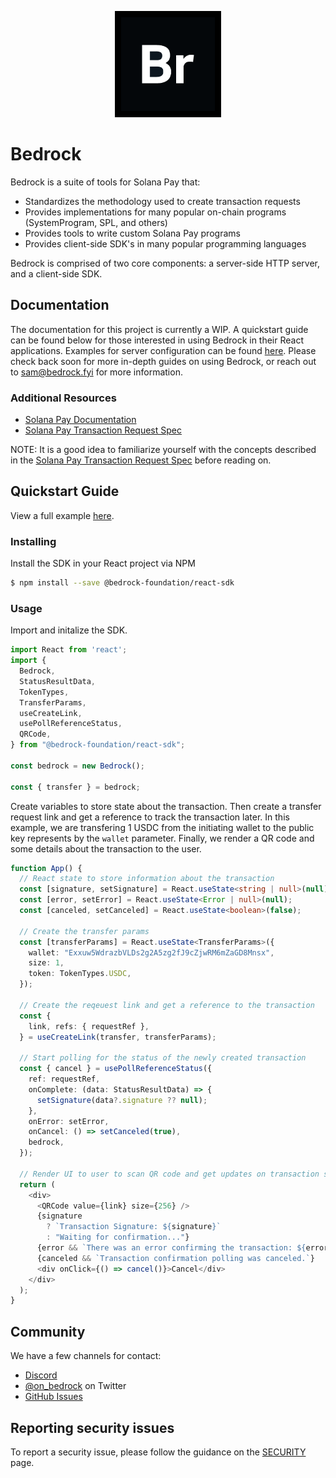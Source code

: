 <p align="center">
  <a href="https://bedrock.fyi">
    <img alt="Bedrock Foundation" src="packages/marketing/public/bedrock-logo.png" style="background: black; padding: 10px" width="150" />
  </a>
</p>

# Bedrock
Bedrock is a suite of tools for Solana Pay that:

- Standardizes the methodology used to create transaction requests
- Provides implementations for many popular on-chain programs (SystemProgram, SPL, and others)
- Provides tools to write custom Solana Pay programs
- Provides client-side SDK's in many popular programming languages

Bedrock is comprised of two core components: a server-side HTTP server, and a client-side SDK. 

## Documentation
The documentation for this project is currently a WIP. A quickstart guide can be found below for those interested in using Bedrock in their React applications. Examples for server configuration can be found [here](https://github.com/bedrock-foundation/bedrock/tree/master/packages/example/express). Please check back soon for more in-depth guides on using Bedrock, or reach out to sam@bedrock.fyi for more information.

### Additional Resources

- [Solana Pay Documentation](https://docs.solanapay.com/)
- [Solana Pay Transaction Request Spec](https://github.com/solana-labs/solana-pay/blob/master/SPEC.md#specification-transaction-request)

NOTE: It is a good idea to familiarize yourself with the concepts described in the [Solana Pay Transaction Request Spec](https://github.com/solana-labs/solana-pay/blob/master/SPEC.md#specification-transaction-request) before reading on.


## Quickstart Guide
View a full example [here](https://github.com/bedrock-foundation/bedrock/tree/master/packages/example/create-react-app).

### Installing

Install the SDK in your React project via NPM
```bash
$ npm install --save @bedrock-foundation/react-sdk
```

### Usage
Import and initalize the SDK.
```ts
import React from 'react';
import {
  Bedrock,
  StatusResultData,
  TokenTypes,
  TransferParams,
  useCreateLink,
  usePollReferenceStatus,
  QRCode,
} from "@bedrock-foundation/react-sdk";

const bedrock = new Bedrock();

const { transfer } = bedrock;
```
Create variables to store state about the transaction. Then create a transfer request link and get a reference to track the transaction later. In this example, we are transfering 1 USDC from the initiating wallet to the public key represents by the `wallet` parameter. Finally, we render a QR code and some details about the transaction to the user.
```.ts
function App() {
  // React state to store information about the transaction
  const [signature, setSignature] = React.useState<string | null>(null);
  const [error, setError] = React.useState<Error | null>(null);
  const [canceled, setCanceled] = React.useState<boolean>(false);

  // Create the transfer params
  const [transferParams] = React.useState<TransferParams>({
    wallet: "Exxuw5WdrazbVLDs2g2A5zg2fJ9cZjwRM6mZaGD8Mnsx",
    size: 1,
    token: TokenTypes.USDC,
  });

  // Create the reqeuest link and get a reference to the transaction
  const {
    link, refs: { requestRef },
  } = useCreateLink(transfer, transferParams);

  // Start polling for the status of the newly created transaction
  const { cancel } = usePollReferenceStatus({
    ref: requestRef,
    onComplete: (data: StatusResultData) => {
      setSignature(data?.signature ?? null);
    },
    onError: setError,
    onCancel: () => setCanceled(true),
    bedrock,
  });

  // Render UI to user to scan QR code and get updates on transaction status
  return (
    <div>
      <QRCode value={link} size={256} />
      {signature
        ? `Transaction Signature: ${signature}`
        : "Waiting for confirmation..."}
      {error && `There was an error confirming the transaction: ${error}`}
      {canceled && `Transaction confirmation polling was canceled.`}
      <div onClick={() => cancel()}>Cancel</div>
    </div>
  );
}
```

## Community

We have a few channels for contact:

- [Discord](https://discord.gg/qDJm4GP5)
- [@on_bedrock](https://twitter.com/on_bedrock) on Twitter
- [GitHub Issues](https://github.com/bedrock-foundation/bedrock/issues)


## Reporting security issues

To report a security issue, please follow the guidance on the [SECURITY](SECURITY.md) page.
